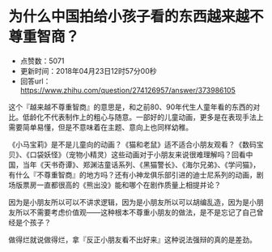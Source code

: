 # 为什么中国拍给小孩子看的东西越来越不尊重智商？
- 点赞数：5071
- 更新时间：2018年04月23日12时57分00秒
- 回答url：https://www.zhihu.com/question/274126957/answer/373986105
<body>
 <p data-pid="KC4RAUN1">这个『越来越不尊重智商』的意思是，和之前80、90年代生人童年看的东西的对比。低龄化不代表制作上的粗心与随意。一部好的儿童动画，更多是在表现手法上需要简单易懂，但是不意味着在主题、意向上也同样幼稚。</p>
 <p data-pid="VtFF73S2">《小马宝莉》是不是儿童向的动画？《猫和老鼠》适不适合小朋友观看？《数码宝贝》、《口袋妖怪》（宠物小精灵）这些动画对于小朋友来说很难理解吗？回看中国，当年《天书奇谭》、郑渊洁童话系列、《黑猫警长》、《海尔兄弟》、《学问猫》，有什么『不尊重智商』的地方吗？还有小神龙俱乐部引进的迪士尼系列的动画，剧场版票房一直都很高的《熊出没》能和哪个在剧作质量上相提并论？</p>
 <p data-pid="0LxX9mBV">因为是小朋友所以可以不讲求逻辑，因为是小朋友所以可以胡编乱造，因为是小朋友所以不需要考虑价值观——这种根本不尊重小朋友的做法，是不是忘记了自己曾经是个孩子？</p>
 <p data-pid="QKIjzcWM">做得烂就说做得烂，拿『反正小朋友看不出好来』这种说法强辩的真的是差劲。</p>
</body>
